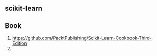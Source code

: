 ## scikit-learn



## Book

1. https://github.com/PacktPublishing/Scikit-Learn-Cookbook-Third-Edition
2.
